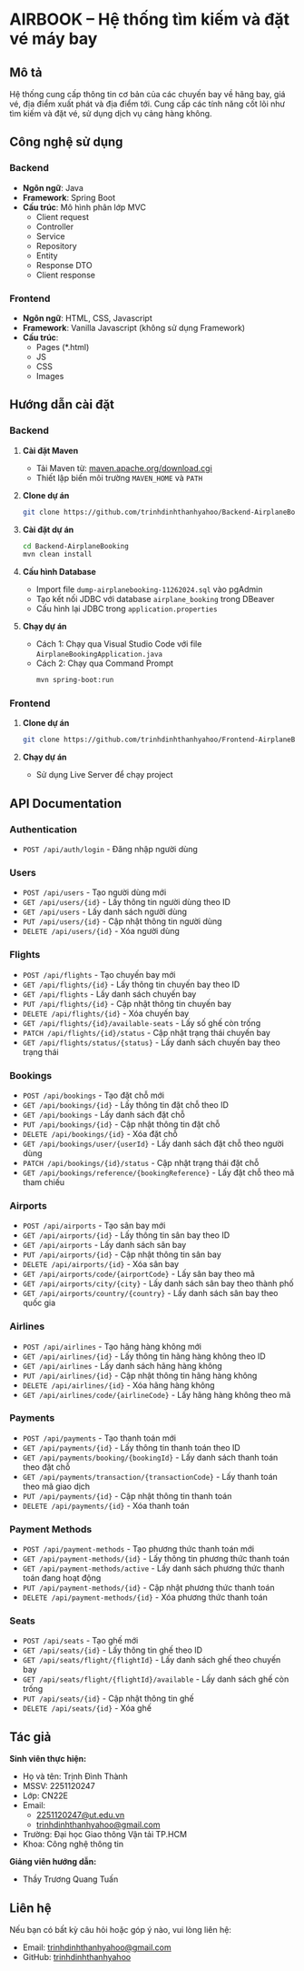 # AIRBOOK – Hệ thống tìm kiếm và đặt vé máy bay

## Mô tả
Hệ thống cung cấp thông tin cơ bản của các chuyến bay về hãng bay, giá vé, địa điểm xuất phát và địa điểm tới. Cung cấp các tính năng cốt lõi như tìm kiếm và đặt vé, sử dụng dịch vụ cảng hàng không.

## Công nghệ sử dụng

### Backend
- **Ngôn ngữ**: Java
- **Framework**: Spring Boot
- **Cấu trúc**: Mô hình phân lớp MVC
  - Client request
  - Controller
  - Service
  - Repository
  - Entity
  - Response DTO
  - Client response

### Frontend
- **Ngôn ngữ**: HTML, CSS, Javascript
- **Framework**: Vanilla Javascript (không sử dụng Framework)
- **Cấu trúc**: 
  - Pages (*.html)
  - JS
  - CSS
  - Images

## Hướng dẫn cài đặt

### Backend

1. **Cài đặt Maven**
   - Tải Maven từ: [maven.apache.org/download.cgi](https://maven.apache.org/download.cgi)
   - Thiết lập biến môi trường `MAVEN_HOME` và `PATH`

2. **Clone dự án**
   ```bash
   git clone https://github.com/trinhdinhthanhyahoo/Backend-AirplaneBooking.git
   ```

3. **Cài đặt dự án**
   ```bash
   cd Backend-AirplaneBooking
   mvn clean install
   ```

4. **Cấu hình Database**
   - Import file `dump-airplanebooking-11262024.sql` vào pgAdmin
   - Tạo kết nối JDBC với database `airplane_booking` trong DBeaver
   - Cấu hình lại JDBC trong `application.properties`

5. **Chạy dự án**
   - Cách 1: Chạy qua Visual Studio Code với file `AirplaneBookingApplication.java`
   - Cách 2: Chạy qua Command Prompt
     ```bash
     mvn spring-boot:run
     ```

### Frontend

1. **Clone dự án**
   ```bash
   git clone https://github.com/trinhdinhthanhyahoo/Frontend-AirplaneBooking.git
   ```

2. **Chạy dự án**
   - Sử dụng Live Server để chạy project

## API Documentation

### Authentication
- `POST /api/auth/login` - Đăng nhập người dùng

### Users
- `POST /api/users` - Tạo người dùng mới
- `GET /api/users/{id}` - Lấy thông tin người dùng theo ID
- `GET /api/users` - Lấy danh sách người dùng
- `PUT /api/users/{id}` - Cập nhật thông tin người dùng
- `DELETE /api/users/{id}` - Xóa người dùng

### Flights
- `POST /api/flights` - Tạo chuyến bay mới
- `GET /api/flights/{id}` - Lấy thông tin chuyến bay theo ID
- `GET /api/flights` - Lấy danh sách chuyến bay
- `PUT /api/flights/{id}` - Cập nhật thông tin chuyến bay
- `DELETE /api/flights/{id}` - Xóa chuyến bay
- `GET /api/flights/{id}/available-seats` - Lấy số ghế còn trống
- `PATCH /api/flights/{id}/status` - Cập nhật trạng thái chuyến bay
- `GET /api/flights/status/{status}` - Lấy danh sách chuyến bay theo trạng thái

### Bookings
- `POST /api/bookings` - Tạo đặt chỗ mới
- `GET /api/bookings/{id}` - Lấy thông tin đặt chỗ theo ID
- `GET /api/bookings` - Lấy danh sách đặt chỗ
- `PUT /api/bookings/{id}` - Cập nhật thông tin đặt chỗ
- `DELETE /api/bookings/{id}` - Xóa đặt chỗ
- `GET /api/bookings/user/{userId}` - Lấy danh sách đặt chỗ theo người dùng
- `PATCH /api/bookings/{id}/status` - Cập nhật trạng thái đặt chỗ
- `GET /api/bookings/reference/{bookingReference}` - Lấy đặt chỗ theo mã tham chiếu

### Airports
- `POST /api/airports` - Tạo sân bay mới
- `GET /api/airports/{id}` - Lấy thông tin sân bay theo ID
- `GET /api/airports` - Lấy danh sách sân bay
- `PUT /api/airports/{id}` - Cập nhật thông tin sân bay
- `DELETE /api/airports/{id}` - Xóa sân bay
- `GET /api/airports/code/{airportCode}` - Lấy sân bay theo mã
- `GET /api/airports/city/{city}` - Lấy danh sách sân bay theo thành phố
- `GET /api/airports/country/{country}` - Lấy danh sách sân bay theo quốc gia

### Airlines
- `POST /api/airlines` - Tạo hãng hàng không mới
- `GET /api/airlines/{id}` - Lấy thông tin hãng hàng không theo ID
- `GET /api/airlines` - Lấy danh sách hãng hàng không
- `PUT /api/airlines/{id}` - Cập nhật thông tin hãng hàng không
- `DELETE /api/airlines/{id}` - Xóa hãng hàng không
- `GET /api/airlines/code/{airlineCode}` - Lấy hãng hàng không theo mã

### Payments
- `POST /api/payments` - Tạo thanh toán mới
- `GET /api/payments/{id}` - Lấy thông tin thanh toán theo ID
- `GET /api/payments/booking/{bookingId}` - Lấy danh sách thanh toán theo đặt chỗ
- `GET /api/payments/transaction/{transactionCode}` - Lấy thanh toán theo mã giao dịch
- `PUT /api/payments/{id}` - Cập nhật thông tin thanh toán
- `DELETE /api/payments/{id}` - Xóa thanh toán

### Payment Methods
- `POST /api/payment-methods` - Tạo phương thức thanh toán mới
- `GET /api/payment-methods/{id}` - Lấy thông tin phương thức thanh toán
- `GET /api/payment-methods/active` - Lấy danh sách phương thức thanh toán đang hoạt động
- `PUT /api/payment-methods/{id}` - Cập nhật phương thức thanh toán
- `DELETE /api/payment-methods/{id}` - Xóa phương thức thanh toán

### Seats
- `POST /api/seats` - Tạo ghế mới
- `GET /api/seats/{id}` - Lấy thông tin ghế theo ID
- `GET /api/seats/flight/{flightId}` - Lấy danh sách ghế theo chuyến bay
- `GET /api/seats/flight/{flightId}/available` - Lấy danh sách ghế còn trống
- `PUT /api/seats/{id}` - Cập nhật thông tin ghế
- `DELETE /api/seats/{id}` - Xóa ghế

## Tác giả

**Sinh viên thực hiện:**
- Họ và tên: Trịnh Đình Thành
- MSSV: 2251120247
- Lớp: CN22E
- Email: 
  - 2251120247@ut.edu.vn
  - trinhdinhthanhyahoo@gmail.com
- Trường: Đại học Giao thông Vận tải TP.HCM
- Khoa: Công nghệ thông tin

**Giảng viên hướng dẫn:**
- Thầy Trương Quang Tuấn

## Liên hệ
Nếu bạn có bất kỳ câu hỏi hoặc góp ý nào, vui lòng liên hệ:
- Email: trinhdinhthanhyahoo@gmail.com
- GitHub: [trinhdinhthanhyahoo](https://github.com/trinhdinhthanhyahoo)




